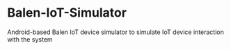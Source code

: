 # Balen-IoT-Simulator

Android-based Balen IoT device simulator to simulate IoT device interaction with the system